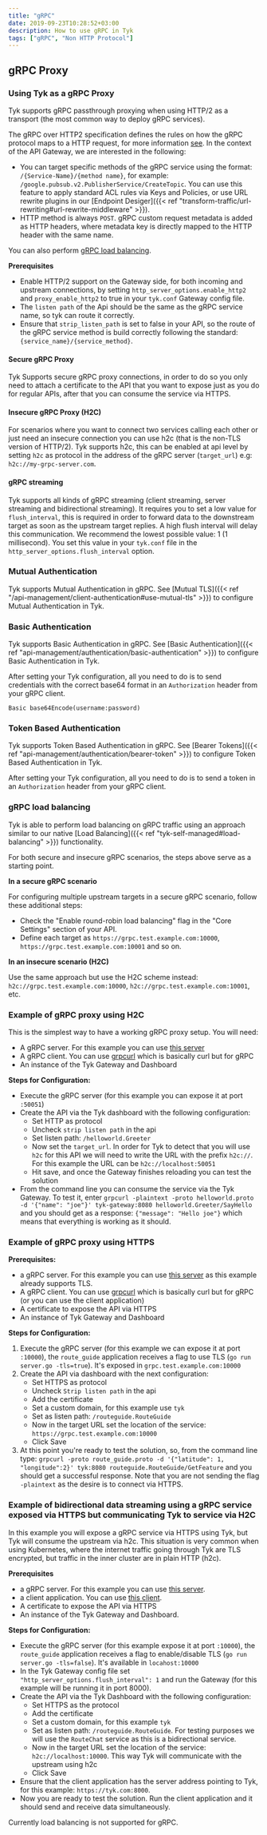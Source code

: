 ```yaml
---
title: "gRPC"
date: 2019-09-23T10:28:52+03:00
description: How to use gRPC in Tyk
tags: ["gRPC", "Non HTTP Protocol"]
---
```


## gRPC Proxy

### Using Tyk as a gRPC Proxy

Tyk supports gRPC passthrough proxying when using HTTP/2 as a transport (the most common way to deploy gRPC services).

The gRPC over HTTP2 specification defines the rules on how the gRPC protocol maps to a HTTP request, for more information [see](https://github.com/grpc/grpc/blob/master/doc/PROTOCOL-HTTP2.md). In the context of the API Gateway, we are interested in the following:

- You can target specific methods of the gRPC service using the format: `/{Service-Name}/{method name}`, for example: `/google.pubsub.v2.PublisherService/CreateTopic`. You can use this feature to apply standard ACL rules via Keys and Policies, or use URL rewrite plugins in our [Endpoint Desiger]({{< ref "transform-traffic/url-rewriting#url-rewrite-middleware" >}}). 
- HTTP method is always `POST`.
gRPC custom request metadata is added as HTTP headers, where metadata key is directly mapped to the HTTP header with the same name. 

You can also perform [gRPC load balancing](#grpc-load-balancing).

**Prerequisites**
- Enable  HTTP/2 support on the Gateway side, for both incoming and upstream connections, by setting `http_server_options.enable_http2` and `proxy_enable_http2` to true in your `tyk.conf` Gateway config file.
- The `listen path` of the Api should be the same as the gRPC service name, so tyk can route it correctly.
- Ensure that `strip_listen_path` is set to false in your API, so the route of the gRPC service method is build correctly following the standard: `{service_name}/{service_method}`.

#### Secure gRPC Proxy
Tyk Supports secure gRPC proxy connections, in order to do so you only need to attach a certificate to the API that you want to expose just as you do for regular APIs, after that you can consume the service via HTTPS.

#### Insecure gRPC Proxy (H2C)
For scenarios where you want to connect two services calling each other or just need an insecure connection you can use h2c (that is the non-TLS version of HTTP/2). Tyk supports h2c, this can be enabled at api level by setting `h2c` as protocol in the address of the gRPC server (`target_url`) e.g: `h2c://my-grpc-server.com`.

#### gRPC streaming
Tyk supports all kinds of gRPC streaming (client streaming, server streaming and bidirectional streaming). It requires you to set a low value for `flush_interval`, this is required in order to forward data to the downstream target as soon as the upstream target replies. A high flush interval will delay this communication. We recommend the lowest possible value: 1 (1 millisecond). You set this value in your `tyk.conf` file in the `http_server_options.flush_interval` option.

### Mutual Authentication
Tyk supports Mutual Authentication in gRPC. See [Mutual TLS]({{< ref "/api-management/client-authentication#use-mutual-tls" >}}) to configure Mutual Authentication in Tyk. 

### Basic Authentication
Tyk supports Basic Authentication in gRPC. See [Basic Authentication]({{< ref "api-management/authentication/basic-authentication" >}}) to configure Basic Authentication in Tyk. 

After setting your Tyk configuration, all you need to do is to send credentials with the correct base64 format in an `Authorization` header from your gRPC client. 

`Basic base64Encode(username:password)`

### Token Based Authentication
Tyk supports Token Based Authentication in gRPC. See [Bearer Tokens]({{< ref "api-management/authentication/bearer-token" >}}) to configure Token Based Authentication in Tyk. 

After setting your Tyk configuration, all you need to do is to send a token in an `Authorization` header from your gRPC client.

### gRPC load balancing

Tyk is able to perform load balancing on gRPC traffic using an approach similar to our native [Load Balancing]({{< ref "tyk-self-managed#load-balancing" >}}) functionality.

For both secure and insecure gRPC scenarios, the steps above serve as a starting point.

**In a secure gRPC scenario**

For configuring multiple upstream targets in a secure gRPC scenario, follow these additional steps:

* Check the "Enable round-robin load balancing" flag in the "Core Settings" section of your API.
* Define each target as `https://grpc.test.example.com:10000`, `https://grpc.test.example.com:10001` and so on.

**In an insecure scenario (H2C)**

Use the same approach but use the H2C scheme instead: `h2c://grpc.test.example.com:10000`, `h2c://grpc.test.example.com:10001`, etc. 

### Example of gRPC proxy using H2C
This is the simplest way to have a working gRPC proxy setup. You will need:

* A gRPC server. For this example you can use [this server](https://github.com/grpc/grpc-go/tree/master/examples/helloworld)
* A gRPC client. You can use [grpcurl](https://github.com/fullstorydev/grpcurl) which is basically curl but for gRPC
* An instance of the Tyk Gateway and Dashboard

**Steps for Configuration:**

* Execute the gRPC server (for this example you can expose it at port `:50051`)
* Create the API via the Tyk dashboard with the following configuration:
    * Set HTTP as protocol
    * Uncheck `strip listen path` in the api
    * Set listen path: `/helloworld.Greeter`
    * Now set the `target_url`. In order for Tyk to detect that you will use `h2c` for this API we will need to write the URL with the prefix `h2c://`. For this example the URL can be `h2c://localhost:50051`
    * Hit save, and once the Gateway finishes reloading you can test the solution
* From the command line you can consume the service via the Tyk Gateway. To test it, enter `grpcurl -plaintext -proto helloworld.proto -d '{"name": "joe"}' tyk-gateway:8080 helloworld.Greeter/SayHello` and you should get as a response: `{"message": "Hello joe"}` which means that everything is working as it should.

### Example of gRPC proxy using HTTPS

**Prerequisites:**

* a gRPC server. For this example you can use [this server](https://github.com/grpc/grpc-go/tree/master/examples/route_guide) as this example already supports TLS.
* A gRPC client. You can use [grpcurl](https://github.com/fullstorydev/grpcurl) which is basically curl but for gRPC (or you can use the client application)
* A certificate to expose the API via HTTPS
* An instance of Tyk Gateway and Dashboard

**Steps for Configuration:**

1. Execute the gRPC server (for this example we can expose it at port `:10000`), the `route_guide` application receives a flag to use TLS (`go run server.go -tls=true`). It's exposed in `grpc.test.example.com:10000`
2. Create the API via dashboard with the next configuration:
    * Set HTTPS as protocol
    * Uncheck `Strip listen path` in the api
    * Add the certificate 
    * Set a custom domain, for this example use `tyk`
    * Set as listen path: `/routeguide.RouteGuide`
    * Now in the target URL set the location of the service: `https://grpc.test.example.com:10000`
    * Click Save
3. At this point you're ready to test the solution, so, from the command line type: `grpcurl -proto route_guide.proto -d '{"latitude": 1, "longitude":2}' tyk:8080 routeguide.RouteGuide/GetFeature` and you should get a successful response. Note that you are not sending the flag `-plaintext` as the desire is to connect via HTTPS.

### Example of bidirectional data streaming using a gRPC service exposed via HTTPS but communicating Tyk to service via H2C

In this example you will expose a gRPC service via HTTPS using Tyk, but Tyk will consume the upstream via h2c. This situation is very common when using Kubernetes, where the internet traffic going through Tyk are TLS encrypted, but traffic in the inner cluster are in plain HTTP (h2c).

**Prerequisites**
* a gRPC server. For this example you can use [this server](https://github.com/grpc/grpc-go/tree/master/examples/route_guide).
* a client application. You can use [this client](https://github.com/grpc/grpc-go/tree/master/examples/route_guide/client).
* A certificate to expose the API via HTTPS
* An instance of the Tyk Gateway and Dashboard.

**Steps for Configuration:**

* Execute the gRPC server (for this example expose it at port `:10000`), the `route_guide` application receives a flag to enable/disable TLS (`go run server.go -tls=false`). It's available in `locahost:10000`
* In the Tyk Gateway config file set `"http_server_options.flush_interval": 1`  and run the Gateway (for this example will be running it in port 8000).
* Create the API via the Tyk Dashboard with the following configuration:
    * Set HTTPS as the protocol
    * Add the certificate 
    * Set a custom domain, for this example `tyk`
    * Set as listen path: `/routeguide.RouteGuide`. For testing purposes we will use the `RouteChat` service as this is a bidirectional service.
    * Now in the target URL set the location of the service: `h2c://localhost:10000`. This way Tyk will communicate with the upstream using h2c
    * Click Save
* Ensure that the client application has the server address pointing to Tyk, for this example: `https://tyk.com:8000`.
* Now you are ready to test the solution. Run the client application and it should send and receive data simultaneously.

Currently load balancing is not supported for gRPC.


